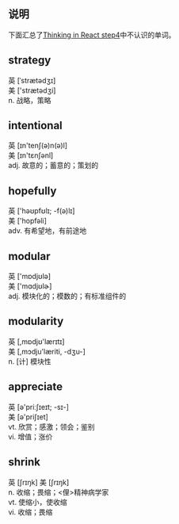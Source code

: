 ## 说明
下面汇总了[Thinking in React step4](https://reactjs.org/docs/thinking-in-react.html#step-4-identify-where-your-state-should-live)中不认识的单词。

## strategy 
 英  [ˈstrætədʒɪ]   
 美  ['strætədʒi]  
n. 战略，策略

## intentional 
 英  [ɪn'tenʃ(ə)n(ə)l]   
 美  [ɪn'tɛnʃənl]  
adj. 故意的；蓄意的；策划的

## hopefully 
 英  ['həʊpfʊlɪ; -f(ə)lɪ]   
 美  ['hopfəli]  
adv. 有希望地，有前途地

## modular 
 英  ['mɒdjʊlə]  
 美  ['mɑdjʊlɚ]  
adj. 模块化的；模数的；有标准组件的

##  modularity 
 英  [,mɒdjʊ'lærɪtɪ]   
 美  [,mɔdju'læriti, -dʒu-]  
n. [计] 模块性

## appreciate 
 英  [ə'priːʃɪeɪt; -sɪ-]   
 美  [ə'priʃɪet]  
vt. 欣赏；感激；领会；鉴别  
vi. 增值；涨价

## shrink 
 英  [ʃrɪŋk]   美  [ʃrɪŋk]  
n. 收缩；畏缩；<俚>精神病学家  
vt. 使缩小，使收缩  
vi. 收缩；畏缩
